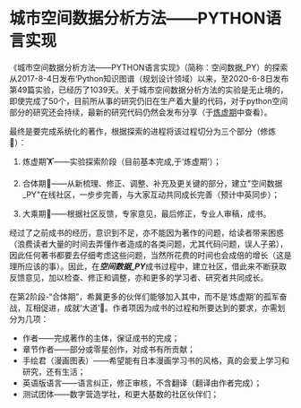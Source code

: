 # 城市空间数据分析方法——PYTHON语言实现
《城市空间数据分析方法——PYTHON语言实现》（简称：空间数据_PY）的探索从2017-8-4日发布‘Python知识图谱（规划设计领域）以来，至2020-6-8日发布第49篇实验，已经历了1039天。关于城市空间数据分析方法的实验是无止境的，即使完成了50个，目前所从事的研究仍旧在生产着大量的代码，对于python空间部分的研究还会持续，最新的研究代码仍然会发布分享（于[炼虚期](https://github.com/richieBao/python-urbanPlanning)中查看）。

最终是要完成系统化的著作，根据探索的进程将该过程切分为三个部分（修炼🧘）：
1. 炼虚期🏋——实验探索阶段（目前基本完成,于‘炼虚期’）；

2. 合体期🤼——从新梳理、修正、调整、补充及更关键的部分，建立"空间数据_PY"在线社区，一步步完善，与大家互动共同成长完善（预计中英同步）；

3. 大乘期🐒——根据社区反馈，专家意见，最后修正，专业人审稿，成书。

经过了之前成书的经历，意识到不足，亦不能因为著作的问题，给读者带来困惑（浪费读者大量的时间去弄懂作者造成的各类问题，尤其代码问题，误人子弟），因此任何著书都要去仔细考虑这些问题，当然所花费的时间也会成倍的增长（这是理所应该的事）。因此，在<strong><em>空间数据_PY</em></strong>成书过程中，建立社区，借此来不断获取反馈意见，加以检查、修正和调整，亦和更多的学习者、研究者共同成长。

在第2阶段-“合体期”，希冀更多的伙伴们能够加入其中，而不是‘炼虚期’的孤军奋战，互相促进，成就‘大道’🦍。作者项因为成书的过程和所要达到的要求，亦需划分为几项：

* 作者——完成著作的主体，保证成书的完成；
* 章节作者——部分或零星创作，对成书有所贡献；
* 手绘君（漫画图表）——希望能有日本漫画学习书的风格，真的会爱上学习和研究，还有生活；
* 英语版语言——语言纠正，修正审核，不含翻译（翻译由作者完成）；
* 测试团体——数字营造学社，和更大基数的社区伙伴们；









